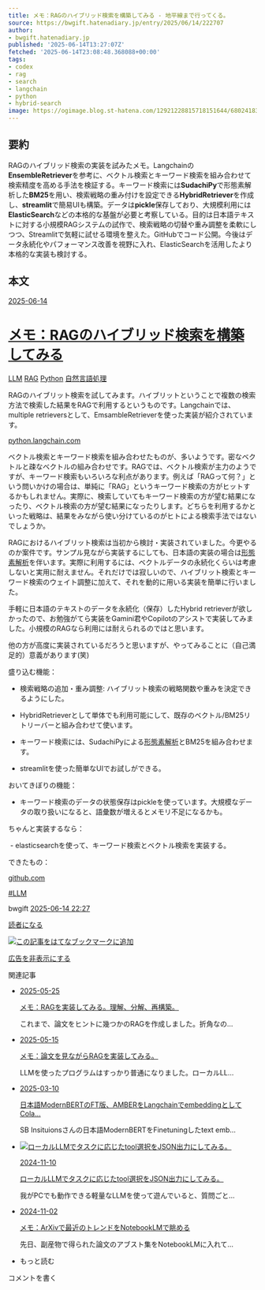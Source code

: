 ```yaml
---
title: メモ：RAGのハイブリッド検索を構築してみる - 地平線まで行ってくる。
source: https://bwgift.hatenadiary.jp/entry/2025/06/14/222707
author:
- bwgift.hatenadiary.jp
published: '2025-06-14T13:27:07Z'
fetched: '2025-06-14T23:08:48.368088+00:00'
tags:
- codex
- rag
- search
- langchain
- python
- hybrid-search
image: https://ogimage.blog.st-hatena.com/12921228815718151644/6802418398474424924/1749907627
---
```


## 要約

RAGのハイブリッド検索の実装を試みたメモ。Langchainの**EnsembleRetriever**を参考に、ベクトル検索とキーワード検索を組み合わせて検索精度を高める手法を検証する。キーワード検索には**SudachiPy**で形態素解析した**BM25**を用い、検索戦略の重み付けを設定できる**HybridRetriever**を作成し、**streamlit**で簡易UIも構築。データは**pickle**保存しており、大規模利用には**ElasticSearch**などの本格的な基盤が必要と考察している。目的は日本語テキストに対する小規模RAGシステムの試作で、検索戦略の切替や重み調整を柔軟にしつつ、Streamlitで気軽に試せる環境を整えた。GitHubでコード公開。今後はデータ永続化やパフォーマンス改善を視野に入れ、ElasticSearchを活用したより本格的な実装も検討する。

## 本文

[2025-06-14](https://bwgift.hatenadiary.jp/archive/2025/06/14)

[メモ：RAGのハイブリッド検索を構築してみる](https://bwgift.hatenadiary.jp/entry/2025/06/14/222707)
===============================================================================

[LLM](https://bwgift.hatenadiary.jp/archive/category/LLM)
[RAG](https://bwgift.hatenadiary.jp/archive/category/RAG)
[Python](https://bwgift.hatenadiary.jp/archive/category/Python)
[自然言語処理](https://bwgift.hatenadiary.jp/archive/category/%E8%87%AA%E7%84%B6%E8%A8%80%E8%AA%9E%E5%87%A6%E7%90%86)

RAGのハイブリット検索を試してみます。ハイブリットということで複数の検索方法で検索した結果をRAGで利用するというものです。Langchainでは、multiple retrieversとして、EmsambleRetrieverを使った実装が紹介されています。

[python.langchain.com](https://python.langchain.com/docs/how_to/ensemble_retriever/)

ベクトル検索とキーワード検索を組み合わせたものが、多いようです。密なベクトルと疎なベクトルの組み合わせです。RAGでは、ベクトル検索が主力のようですが、キーワード検索もいろいろな利点があります。例えば「RAGって何？」という問いかけの場合は、単純に「RAG」というキーワード検索の方がヒットするかもしれません。実際に、検索していてもキーワード検索の方が望む結果になったり、ベクトル検索の方が望む結果になったりします。どちらを利用するかといった戦略は、結果をみながら使い分けているのがヒトによる検索手法ではないでしょうか。

RAGにおけるハイブリット検索は当初から検討・実装されていました。今更やるのか案件です。サンプル見ながら実装するにしても、日本語の実装の場合は[形態素解析](https://d.hatena.ne.jp/keyword/%B7%C1%C2%D6%C1%C7%B2%F2%C0%CF)を伴います。実際に利用するには、ベクトルデータの永続化くらいは考慮しないと実用に耐えません。それだけでは寂しいので、ハイブリット検索とキーワード検索のウェイト調整に加えて、それを動的に用いる実装を簡単に行いました。

手軽に日本語のテキストのデータを永続化（保存）したHybrid retrieverが欲しかったので、お勉強がてら実装をGamini君やCopilotのアシストで実装してみました。小規模のRAGなら利用には耐えられるのではと思います。

他の方が高度に実装されているだろうと思いますが、やってみることに（自己満足的）意義があります(笑)

盛り込む機能：

- 検索戦略の追加・重み調整: ハイブリット検索の戦略関数や重みを決定できるようにした。  
- HybridRetrieverとして単体でも利用可能にして、既存のベクトル/BM25リトリーバーと組み合わせて使います。  
- キーワード検索には、SudachiPyによる[形態素解析](https://d.hatena.ne.jp/keyword/%B7%C1%C2%D6%C1%C7%B2%F2%C0%CF)とBM25を組み合わせます。

- streamlitを使った簡単なUIでお試しができる。

おいてきぼりの機能：

- キーワード検索のデータの状態保存はpickleを使っています。大規模なデータの取り扱いになると、語彙数が増えるとメモリ不足になるかも。

ちゃんと実装するなら：

 - elasticsearchを使って、キーワード検索とベクトル検索を実装する。

できたもの：

[github.com](https://github.com/chottokun/Hybrid_search_sample)

[#LLM](https://d.hatena.ne.jp/keyword/LLM)

bwgift
[2025-06-14 22:27](https://bwgift.hatenadiary.jp/entry/2025/06/14/222707)

[読者になる](https://blog.hatena.ne.jp/bwgift/bwgift.hatenadiary.jp/subscribe?utm_source=blogs_entry_footer&utm_medium=button&utm_campaign=subscribe_blog)

[![この記事をはてなブックマークに追加](https://b.st-hatena.com/images/entry-button/button-only.gif)](https://b.hatena.ne.jp/entry/s/bwgift.hatenadiary.jp/entry/2025/06/14/222707 "この記事をはてなブックマークに追加")

[広告を非表示にする](http://blog.hatena.ne.jp/guide/pro)

関連記事

* [2025-05-25](https://bwgift.hatenadiary.jp/archive/2025/05/25)

  [メモ：RAGを実装してみる。理解、分解、再構築。](https://bwgift.hatenadiary.jp/entry/2025/05/25/222428)

  これまで、論文をヒントに幾つかのRAGを作成しました。折角なの…
* [2025-05-15](https://bwgift.hatenadiary.jp/archive/2025/05/15)

  [メモ：論文を見ながらRAGを実装してみる。](https://bwgift.hatenadiary.jp/entry/2025/05/15/223342)

  LLMを使ったプログラムはすっかり普通になりました。ローカルLL…
* [2025-03-10](https://bwgift.hatenadiary.jp/archive/2025/03/10)

  [日本語ModernBERTのFT版、AMBERをLangchainでembeddingとしてCola…](https://bwgift.hatenadiary.jp/entry/2025/03/10/225852)

  SB Insituionsさんの日本語ModernBERTをFinetuningしたtext emb…
* [![ローカルLLMでタスクに応じたtool選択をJSON出力にしてみる。](https://cdn.image.st-hatena.com/image/square/f7739e9fe81be07579c4fe83ffae57d1debfa428/backend=imagemagick;height=100;version=1;width=100/https%3A%2F%2Fm.media-amazon.com%2Fimages%2FI%2F51tgyLjg7mL._SL500_.jpg "ローカルLLMでタスクに応じたtool選択をJSON出力にしてみる。")](https://bwgift.hatenadiary.jp/entry/2024/11/10/104356)

  [2024-11-10](https://bwgift.hatenadiary.jp/archive/2024/11/10)

  [ローカルLLMでタスクに応じたtool選択をJSON出力にしてみる。](https://bwgift.hatenadiary.jp/entry/2024/11/10/104356)

  我がPCでも動作できる軽量なLLMを使って遊んでいると、質問ごと…
* [2024-11-02](https://bwgift.hatenadiary.jp/archive/2024/11/02)

  [メモ：ArXivで最近のトレンドをNotebookLMで眺める](https://bwgift.hatenadiary.jp/entry/2024/11/02/224216)

  先日、副産物で得られた論文のアブスト集をNotebookLMに入れて…

* もっと読む

コメントを書く

